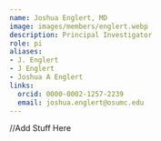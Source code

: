```yaml
---
name: Joshua Englert, MD
image: images/members/englert.webp
description: Principal Investigator
role: pi
aliases:
- J. Englert
- J Englert
- Joshua A Englert
links:
  orcid: 0000-0002-1257-2239
  email: joshua.englert@osumc.edu
---
```


//Add Stuff Here
